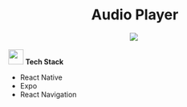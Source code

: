<h1 align="center">
    Audio Player
</h1>

<p align="center">
    <img src="https://img.shields.io/badge/Version-1.0-success" />&nbsp;
</p>

<img src="https://media.giphy.com/media/iY8CRBdQXODJSCERIr/giphy.gif" width="30px">&nbsp;**Tech Stack**

- React Native
- Expo
- React Navigation

